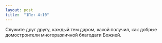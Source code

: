```yaml
---
layout: post
title:  "1Пет 4:10"
---
```


Служите друг другу, каждый тем даром, какой получил, как добрые домостроители многоразличной благодати Божией.

